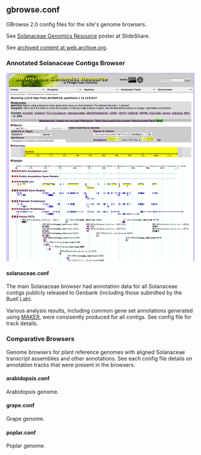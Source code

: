## gbrowse.conf

GBrowse 2.0 config files for the site's genome browsers.

See [Solanaceae Genomics Resource](https://www.slideshare.net/BrettWhitty/20100903whittybsolanaceaegenomicsresourceposter) poster at SlideShare.

See [archived content at web.archive.org](https://web.archive.org/web/20100614171905/http://solanaceae.plantbiology.msu.edu/cgi-bin/gbrowse/solanaceae/).

### Annotated Solanaceae Contigs Browser

![](.README/sol_gbrowse.png)

#### solanaceae.conf

The main Solanaceae browser had annotation data for all Solanaceae contigs publicly released to Genbank (including those submitted by the Buell Lab).

Various analysis results, including common gene set annotations generated using [MAKER](http://www.yandell-lab.org/software/maker.html), were consisently produced for all contigs. See config file for track details.

### Comparative Browsers

Genome browsers for plant reference genomes with aligned Solanaceae transcript assemblies and other annotations. See each config file details on annotation tracks that were present in the browsers.

#### arabidopsis.conf

Arabidopsis genome.

#### grape.conf

Grape genome.

#### poplar.conf

Poplar genome.
